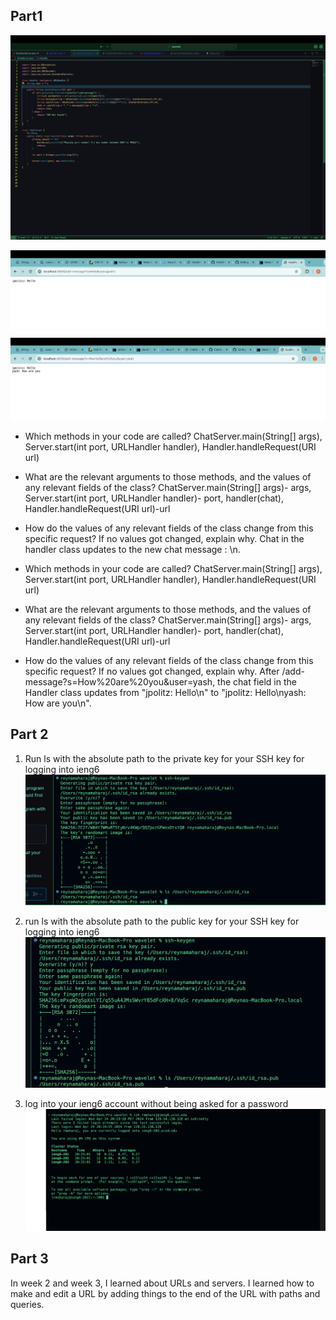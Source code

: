## Part1

![Image](code.jpg)








![Image](yashhello.jpg)




![Image](jpolitzz.jpg)









- Which methods in your code are called? 
ChatServer.main(String[] args), Server.start(int port, URLHandler handler), Handler.handleRequest(URI url)
- What are the relevant arguments to those methods, and the values of any relevant fields of the class?
ChatServer.main(String[] args)- args, Server.start(int port, URLHandler handler)- port, handler(chat), Handler.handleRequest(URI url)-url
- How do the values of any relevant fields of the class change from this specific request? If no values got changed, explain why.
Chat in the handler class updates to the new chat message <username>: <message>\n.







- Which methods in your code are called? 
ChatServer.main(String[] args), Server.start(int port, URLHandler handler), Handler.handleRequest(URI url)

- What are the relevant arguments to those methods, and the values of any relevant fields of the class?
ChatServer.main(String[] args)- args, Server.start(int port, URLHandler handler)- port, handler(chat), Handler.handleRequest(URI url)-url

- How do the values of any relevant fields of the class change from this specific request? If no values got changed, explain why.
After   /add-message?s=How%20are%20you&user=yash, the chat field in the Handler class updates from "jpolitz: Hello\n" to "jpolitz: Hello\nyash: How are you\n".



## Part 2 

1. Run ls with the absolute path to the private key for your SSH key for logging into ieng6
![Image](private.png)


2. run ls with the absolute path to the public key for your SSH key for logging into ieng6
 ![Image](public.png)


3. log into your ieng6 account without being asked for a password
![Image](loggingin.png)   






## Part 3
In week 2 and week 3, I learned about URLs and servers. I learned how to make and edit a URL by adding things to the end of the URL with paths and queries. 
